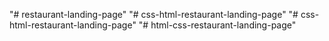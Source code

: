 "# restaurant-landing-page" 
"# css-html-restaurant-landing-page" 
"# css-html-restaurant-landing-page" 
"# html-css-restaurant-landing-page" 
